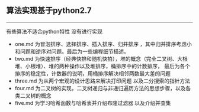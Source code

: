  ## 算法实现基于python2.7 
 ---
 有些算法不适合python特性 没有进行实现
 - one.md 为冒泡排序、选择排序、插入排序、归并排序 ，其中归并排序考虑小和问题和逆序对问题。最后为一些编程细节描述。
 - two.md 为快速排序（经典快排和随机快拍），堆的概念（完全二叉树、大根堆、小根堆）、堆的两种操作以及堆排序，桶排序中的计数排序，
   最后为各个排序的稳定性，计数器的说明，用桶排序解决相邻两数最大差的问题
 - three.md 为从两个宏观的设计思路来解决打印问题 以及二分搜索的指针方法
 - four.md 为二叉树的实现，二叉树递归与非递归遍历方法的思想步骤，以及各类二叉树的概念
 - five.md 为学习哈希函数与哈希表并介绍布隆过滤器 以及介绍并查集
